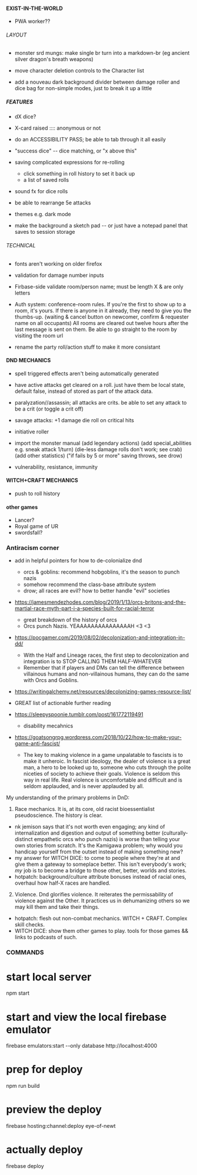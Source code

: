 

#### EXIST-IN-THE-WORLD ####
- PWA worker??

###### LAYOUT #######
- monster srd mungs: make single br turn into a markdown-br (eg ancient silver dragon's breath weapons)

- move character deletion controls to the Character list

- add a nouveau dark background divider between damage roller and dice bag for non-simple modes, just to break it up a little

##### FEATURES ######
- dX dice?
- X-card raised :::: anonymous or not
- do an ACCESSIBILITY PASS; be able to tab through it all easily

- "success dice" -- dice matching, or "x above this"

- saving complicated expressions for re-rolling
  - click something in roll history to set it back up
  - a list of saved rolls

- sound fx for dice rolls

- be able to rearrange 5e attacks

- themes e.g. dark mode
- make the background a sketch pad -- or just have a notepad panel that saves to session storage


###### TECHNICAL ######
- fonts aren't working on older firefox

- validation for damage number inputs
- Firbase-side validate room/person name; must be length X & are only letters

- Auth system: conference-room rules.
  If you're the first to show up to a room, it's yours.
  If there is anyone in it already, they need to give you the thumbs-up.
    (waiting & cancel button on newcomer, confirm & requester name on all occupants)
  All rooms are cleared out twelve hours after the last message is sent on them.
  Be able to go straight to the room by visiting the room url

- rename the party roll/action stuff to make it more consistant


#### DND MECHANICS ####

- spell triggered effects aren't being automatically generated

- have active attacks get cleared on a roll. just have them be local state, default false, instead of stored as part of the attack data.
- paralyzation//assassin; all attacks are crits. be able to set any attack to be a crit (or toggle a crit off)
- savage attacks: +1 damage die roll on critical hits

- initiative roller

- import the monster manual
  (add legendary actions)
  (add special_abilities e.g. sneak attack 1/turn)
  (die-less damage rolls don't work; see crab)
  (add other statistics)
  ("if fails by 5 or more" saving throws, see drow)


- vulnerability, resistance, immunity

#### WITCH+CRAFT MECHANICS ####
- push to roll history


#### other games ####
- Lancer?
- Royal game of UR
- swordsfall?







### Antiracism corner ####
- add in helpful pointers for how to de-colonialize dnd
  - orcs & goblins: recommend hobgoblins, it's the season to punch nazis
  - somehow recommend the class-base attribute system
  - drow; all races are evil? how to better handle "evil" societies

- https://jamesmendezhodes.com/blog/2019/1/13/orcs-britons-and-the-martial-race-myth-part-i-a-species-built-for-racial-terror
  - great breakdown of the history of orcs
  - Orcs punch Nazis.      YEAAAAAAAAAAAAAAAH <3 <3

- https://pocgamer.com/2019/08/02/decolonization-and-integration-in-dd/
  - With the Half and Lineage races, the first step to decolonization and integration is to STOP CALLING THEM HALF-WHATEVER
  - Remember that if players and DMs can tell the difference between villainous humans and non-villainous humans, they can do the same with Orcs and Goblins.

- https://writingalchemy.net/resources/decolonizing-games-resource-list/
 - GREAT list of actionable further reading

- https://sleepyspoonie.tumblr.com/post/161772119491
  - disability mecahnics

- https://goatsongrpg.wordpress.com/2018/10/22/how-to-make-your-game-anti-fascist/
  - The key to making violence in a game unpalatable to fascists is to make it unheroic. In fascist ideology, the dealer of violence is a great man, a hero to be looked up to, someone who cuts through the polite niceties of society to achieve their goals. Violence is seldom this way in real life. Real violence is uncomfortable and difficult and is seldom applauded, and is never applauded by all.

My understanding of the primary problems in DnD:

1. Race mechanics. It is, at its core, old racist bioessentialist pseudoscience. The history is clear.
  - nk jemison says that it's not worth even engaging; any kind of internalization and digestion and output of something better (culturally-distinct empathetic orcs who punch nazis) is worse than telling your own stories from scratch. It's the Kamigawa problem; why would you handicap yourself from the outset instead of making something new?
  - my answer for WITCH DICE: to come to people where they're at and give them a gateway to someplace better. This isn't everybody's work; *my* job is to become a bridge to those other, better, worlds and stories.
  - hotpatch: background/culture attribute bonuses instead of racial ones, overhaul how half-X races are handled.

2. Violence. Dnd glorifies violence. It reiterates the permissability of violence against the Other. It practices us in dehumanizing others so we may kill them and take their things.
  - hotpatch: flesh out non-combat mechanics. WITCH + CRAFT. Complex skill checks.
  - WITCH DICE: show them other games to play. tools for those games && links to podcasts of such.


### COMMANDS

# start local server
npm start

# start and view the local firebase emulator
firebase emulators:start --only database
http://localhost:4000

# prep for deploy
npm run build

# preview the deploy
firebase hosting:channel:deploy eye-of-newt

# actually deploy
firebase deploy
